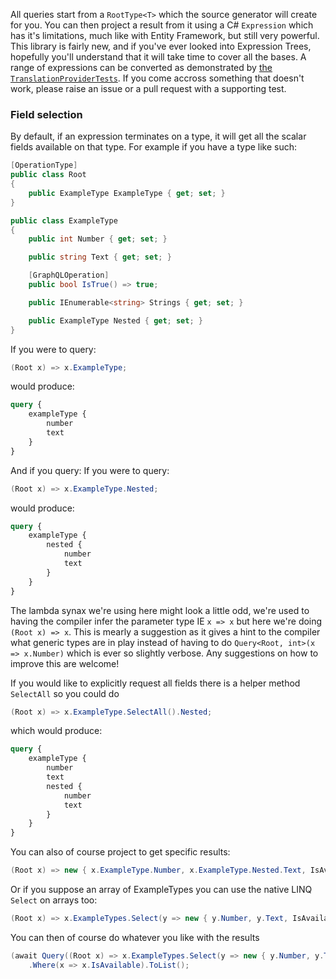 All queries start from a `RootType<T>` which the source generator will create for
you.  You can then project a result from it using a C# `Expression` which has it's
limitations, much like with Entity Framework, but still very powerful.  This library
is fairly new, and if you've ever looked into Expression Trees, hopefully you'll 
understand that it will take time to cover all the bases.  A range of expressions 
can be converted as demonstrated by [the `TranslationProviderTests`](https://github.com/dibble-james/LinQL/blob/interface-support/LinQL.Tests/Translation/TranslationProviderTests.cs).  If you come
accross something that doesn't work, please raise an issue or a pull request with 
a supporting test.

### Field selection
By default, if an expression terminates on a type, it will get all the scalar fields
available on that type.  For example if you have a type like such:
```csharp
[OperationType]
public class Root
{
    public ExampleType ExampleType { get; set; }
}

public class ExampleType
{
    public int Number { get; set; }

    public string Text { get; set; }

    [GraphQLOperation]
    public bool IsTrue() => true;

    public IEnumerable<string> Strings { get; set; }

    public ExampleType Nested { get; set; }
}
```
If you were to query:
```csharp
(Root x) => x.ExampleType;
```
would produce:
```graphql
query {
    exampleType {
        number
        text
    }
}
```
And if you query:
If you were to query:
```csharp
(Root x) => x.ExampleType.Nested;
```
would produce:
```graphql
query {
    exampleType {
        nested {
            number
            text
        }
    }
}
```
The lambda synax we're using here might look a little odd, we're used to having the compiler
infer the parameter type IE `x => x` but here we're doing `(Root x) => x`.  This is mearly a
suggestion as it gives a hint to the compiler what generic types are in play instead of having
to do `Query<Root, int>(x => x.Number)` which is ever so slightly verbose.  Any suggestions on
how to improve this are welcome!

If you would like to explicitly request all fields there is a helper method `SelectAll`
so you could do
```csharp
(Root x) => x.ExampleType.SelectAll().Nested;
```
which would produce:
```graphql
query {
    exampleType {
        number
        text
        nested {
            number
            text
        }
    }
}
```

You can also of course project to get specific results:
```csharp
(Root x) => new { x.ExampleType.Number, x.ExampleType.Nested.Text, IsAvailable = x.ExampleType.IsTrue() };
```
Or if you suppose an array of ExampleTypes you can use the native LINQ `Select` on arrays too:
```csharp
(Root x) => x.ExampleTypes.Select(y => new { y.Number, y.Text, IsAvailable = y.IsTrue() });
```
You can then of course do whatever you like with the results
```csharp
(await Query((Root x) => x.ExampleTypes.Select(y => new { y.Number, y.Text, IsAvailable = y.IsTrue() })))
    .Where(x => x.IsAvailable).ToList();
```